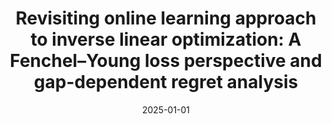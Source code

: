 ---
title: 'Revisiting online learning approach to inverse linear optimization: A Fenchel–Young loss perspective and gap-dependent regret analysis'
authors:
- Shinsaku Sakaue
- Han Bao
- Taira Tsuchiya
date: '2025-01-01'
publication_types:
- paper-conference
publication: '*International Conference on Artificial Intelligence and Statistics (AISTATS), to appear*'

links:
#- name: Paper
#  url: 'https://openreview.net/forum?id=jHh804fZ5l&referrer=%5Bthe%20profile%20of%20Shinsaku%20Sakaue%5D(%2Fprofile%3Fid%3D~Shinsaku_Sakaue1)'
url_pdf: 'https://arxiv.org/abs/2501.13648'
url_code: ''
url_dataset: ''
url_poster: ''
url_project: ''
url_slides: ''
url_source: ''
url_video: ''
---